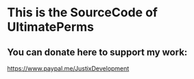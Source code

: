 # This is the SourceCode of UltimatePerms

## You can donate here to support my work:
https://www.paypal.me/JustixDevelopment
